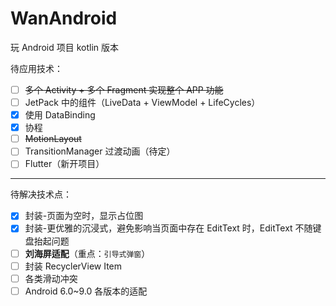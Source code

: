 # WanAndroid
玩 Android 项目 kotlin 版本

待应用技术：
- [ ] ~~多个 Activity + 多个 Fragment 实现整个 APP 功能~~
- [ ] JetPack 中的组件（LiveData + ViewModel + LifeCycles）
- [x] 使用 DataBinding
- [x] 协程
- [ ] ~~MotionLayout~~
- [ ] TransitionManager 过渡动画（待定）
- [ ] Flutter（新开项目）

----

待解决技术点：
- [x] 封装-页面为空时，显示占位图
- [x] 封装-更优雅的沉浸式，避免影响当页面中存在 EditText 时，EditText 不随键盘抬起问题
- [ ] **刘海屏适配**（重点：`引导式弹窗`）
- [ ] 封装 RecyclerView Item
- [ ] 各类滑动冲突
- [ ] Android 6.0~9.0 各版本的适配
